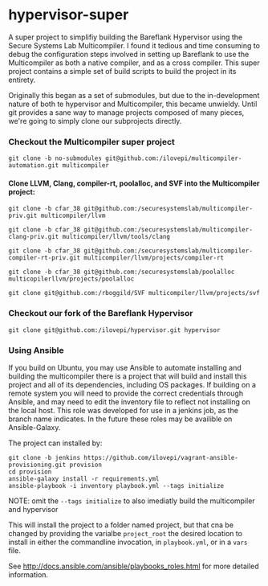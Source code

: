 # hypervisor-super
A super project to simplifiy building the Bareflank Hypervisor using the Secure Systems Lab Multicompiler. I found it tedious and time consuming to debug the configuration steps involved in setting up Bareflank to use the Multicompiler as both a native compiler, and as a cross compiler. This super project contains a simple set of build scripts to build the project in its entirety.

Originally this began as a set of submodules, but due to the in-development nature of both te hypervisor and Multicompiler, this became unwieldy. Until git provides a sane way to manage projects composed of many pieces, we're going to simply clone our subprojects directly. 

### Checkout the Multicompiler super project
`git clone -b no-submodules git@github.com:/ilovepi/multicompiler-automation.git multicompiler`

#### Clone LLVM, Clang, compiler-rt, poolalloc, and SVF into the Multicompiler project:

`git clone -b cfar_38 git@github.com:/securesystemslab/multicompiler-priv.git multicompiler/llvm`

`git clone -b cfar_38 git@github.com:/securesystemslab/multicompiler-clang-priv.git multicompiler/llvm/tools/clang`

`git clone -b cfar_38 git@github.com:/securesystemslab/multicompiler-compiler-rt-priv.git multicompiler/llvm/projects/compiler-rt`

`git clone -b cfar_38 git@github.com:/securesystemslab/poolalloc multicopilerllvm/projects/poolalloc`

`git clone git@github.com:/rboggild/SVF multicompiler/llvm/projects/svf`

### Checkout our fork of the Bareflank Hypervisor
`git clone git@github.com:/ilovepi/hypervisor.git hypervisor`

### Using Ansible

If you build on Ubuntu, you may use Ansible to automate installing and building the multicompiler there is a project that will build and install this project and all of its dependencies, including OS packages. If building on a remote system you will need to provide the correct credentials through Ansible, and may need to edit the inventory file to reflect not installing on the local host. This role was developed for use in a jenkins job, as the branch name indicates. In the future these roles may be availible on Ansible-Galaxy.

The project can installed by:

```
git clone -b jenkins https://github.com/ilovepi/vagrant-ansible-provisioning.git provision
cd provision
ansible-galaxy install -r requirements.yml
ansible-playbook -i inventory playbook.yml --tags initialize
```
NOTE: omit the `--tags initialize` to also imediatly build the multicompiler and hypervisor

This will install the project to a folder named project, but that cna be changed by providing the varialbe `project_root` the desired location to install in either the commandline invocation, in `playbook.yml`, or in a `vars` file.

See http://docs.ansible.com/ansible/playbooks_roles.html for more detailed information.







